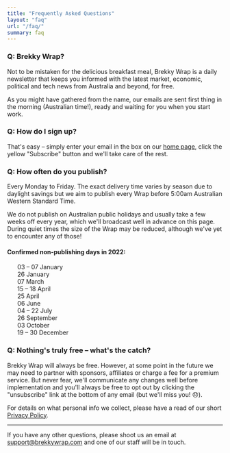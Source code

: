 ```yaml
---
title: "Frequently Asked Questions"
layout: "faq"
url: "/faq/"
summary: faq
---
```


<h3>Q: Brekky Wrap?</h3>
<p>Not to be mistaken for the delicious breakfast meal, Brekky Wrap is a daily newsletter that keeps you informed with the latest market, economic, political and tech news from Australia and beyond, for free. </p>

<p>As you might have gathered from the name, our emails are sent first thing in the morning (Australian time!), ready and waiting for you when you start work.</p>

<h3>Q: How do I sign up?</h3>
<p>That's easy – simply enter your email in the box on our <a href="https://brekkywrap.com">home page</a>, click the yellow "Subscribe" button and we'll take care of the rest.</p>

<h3>Q: How often do you publish?</h3>
<p>Every Monday to Friday. The exact delivery time varies by season due to daylight savings but we aim to publish every Wrap before 5:00am Australian Western Standard Time.</p>

<p>We do not publish on Australian public holidays and usually take a few weeks off every year, which we'll broadcast well in advance on this page. During quiet times the size of the Wrap may be reduced, although we've yet to encounter any of those!</p>

<h4>Confirmed non-publishing days in 2022:</h4>

<ul style="list-style-type:none; margin:0;">
<li style="margin:0;">03 – 07 January</li>
<li style="margin:0;">26 January</li>
<li style="margin:0;">07 March</li>
<li style="margin:0;">15 – 18 April</li>
<li style="margin:0;">25 April</li>
<li style="margin:0;">06 June</li>
<li style="margin:0;">04 – 22 July</li>
<li style="margin:0;">26 September</li>
<li style="margin:0;">03 October</li>
<li style="margin:0 0 1em 0;">19 – 30 December</li>
</ul>

<h3>Q: Nothing's truly free – what's the catch?</h3>
<p>Brekky Wrap will always be free. However, at some point in the future we may need to partner with sponsors, affiliates or charge a fee for a premium service. But never fear, we'll communicate any changes well before implementation and you'll always be free to opt out by clicking the "unsubscribe" link at the bottom of any email (but we'll miss you! 😞).</p>

<p>For details on what personal info we collect, please have a read of our short <a href="https://brekkywrap.com/privacy/">Privacy Policy</a>.</p>
<hr>
<p>If you have any other questions, please shoot us an email at <a href="mailto:support@brekkywrap.com">support@brekkywrap.com</a> and one of our staff will be in touch.</p>